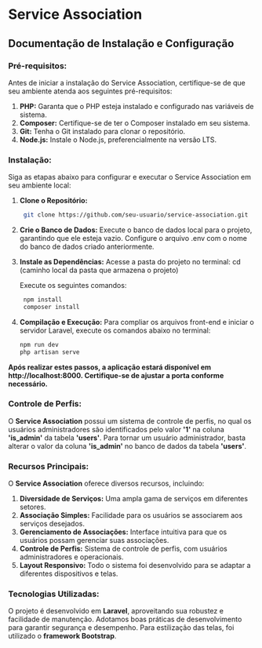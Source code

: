 # Service Association

## Documentação de Instalação e Configuração

### Pré-requisitos:

Antes de iniciar a instalação do Service Association, certifique-se de que seu ambiente atenda aos seguintes pré-requisitos:

1. **PHP:** Garanta que o PHP esteja instalado e configurado nas variáveis de sistema.
2. **Composer:** Certifique-se de ter o Composer instalado em seu sistema.
3. **Git:** Tenha o Git instalado para clonar o repositório.
4. **Node.js:** Instale o Node.js, preferencialmente na versão LTS.

### Instalação:

Siga as etapas abaixo para configurar e executar o Service Association em seu ambiente local:

1. **Clone o Repositório:**
   ```bash
    git clone https://github.com/seu-usuario/service-association.git

2. **Crie o Banco de Dados:**
    Execute o banco de dados local para o projeto, garantindo que ele esteja vazio.
    Configure o arquivo .env com o nome do banco de dados criado anteriormente.

3. **Instale as Dependências:**
    Acesse a pasta do projeto no terminal:
   cd (caminho local da pasta que armazena o projeto)

    Execute os seguintes comandos:
   ```bash
    npm install
    composer install

5. **Compilação e Execução:**
   Para compliar os arquivos front-end e iniciar o servidor Laravel, execute os comandos abaixo no terminal:
   ```bash
   npm run dev
   php artisan serve

**Após realizar estes passos, a aplicação estará disponível em http://localhost:8000. Certifique-se de ajustar a porta conforme necessário.**    

### Controle de Perfis:

O **Service Association** possui um sistema de controle de perfis, no qual os usuários administradores são identificados pelo valor **'1'** na coluna **'is_admin'** da tabela **'users'**. Para tornar um usuário administrador, basta alterar o valor da coluna **'is_admin'** no banco de dados da tabela **'users'**.

### Recursos Principais:
O **Service Association** oferece diversos recursos, incluindo:

1. **Diversidade de Serviços:** Uma ampla gama de serviços em diferentes setores.
2. **Associação Simples:** Facilidade para os usuários se associarem aos serviços desejados.
3. **Gerenciamento de Associações:** Interface intuitiva para que os usuários possam gerenciar suas associações.
4. **Controle de Perfis:** Sistema de controle de perfis, com usuários administradores e operacionais.
5. **Layout Responsivo:** Todo o sistema foi desenvolvido para se adaptar a diferentes dispositivos e telas.

 ### Tecnologias Utilizadas:
O projeto é desenvolvido em **Laravel**, aproveitando sua robustez e facilidade de manutenção. Adotamos boas práticas de desenvolvimento para garantir segurança e desempenho. Para estilização das telas, foi utilizado o **framework Bootstrap**.


   
